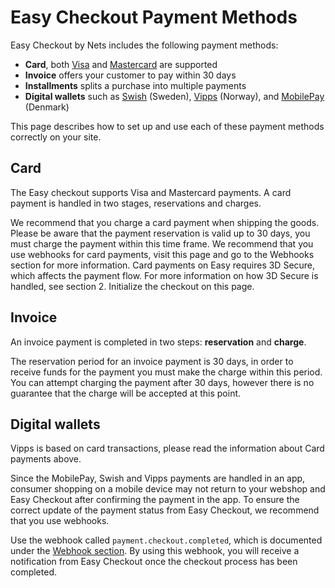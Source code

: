 # Easy Checkout Payment Methods

Easy Checkout by Nets includes the following payment methods:

- **Card**, both [Visa](https:://visa.com/) and [Mastercard](https://www.mastercard.com/) are supported
- **Invoice** offers your customer to pay within 30 days  
- **Installments** splits a purchase into multiple payments
- **Digital wallets** such as [Swish](https://www.swish.nu) (Sweden), [Vipps](https://www.vipps.no) (Norway), and [MobilePay](https://www.mobilepay.dk/) (Denmark)

This page describes how to set up and use each of these payment methods correctly on your site.


## Card
The Easy checkout supports Visa and Mastercard payments. A card payment is handled in two stages, reservations and charges.

We recommend that you charge a card payment when shipping the goods.
Please be aware that the payment reservation is valid up to 30 days, you must charge the payment within this time frame.
We recommend that you use webhooks for card payments, visit this page and go to the Webhooks section for more information.
Card payments on Easy requires 3D Secure, which affects the payment flow. For more information on how 3D Secure is handled, see section 2. Initialize the checkout on this page.
 

## Invoice
An invoice payment is completed in two steps: **reservation** and **charge**.

The reservation period for an invoice payment is 30 days, in order to receive funds for the payment you must make the charge within this period. You can attempt charging the payment after 30 days, however there is no guarantee that the charge will be accepted at this point.
 

## Digital wallets 

Vipps is based on card transactions, please read the information about Card payments above.

Since the MobilePay, Swish and Vipps payments are handled in an app, consumer shopping on a mobile device may not return to your webshop and Easy Checkout after confirming the payment in the app. To ensure the correct update of the payment status from Easy Checkout, we recommend that you use webhooks.

Use the webhook called `payment.checkout.completed`, which is documented under the [Webhook section](http://example.com/). By using this webhook, you will receive a notification from Easy Checkout once the checkout process has been completed.
 
